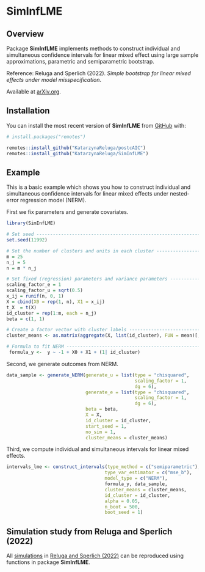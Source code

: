 
# SimInfLME

<!-- badges: start -->
<!-- badges: end -->

## Overview

Package **SimInfLME** implements methods to construct individual and
simultaneous confidence intervals for linear mixed effect using large
sample approximations, parametric and semiparametric bootstrap.

Reference: Reluga and Sperlich (2022). *Simple bootstrap for linear
mixed effects under model misspecification*.

Available at [arXiv.org](https://arxiv.org/abs/2207.12455).

## Installation

You can install the most recent version of **SimInfLME** from
[GitHub](https://github.com/) with:

``` r
# install.packages("remotes")

remotes::install_github("KatarzynaReluga/postcAIC")
remotes::install_github("KatarzynaReluga/SimInfLME")
```

## Example

This is a basic example which shows you how to construct individual and
simultaneous confidence intervals for linear mixed effects under
nested-error regression model (NERM).

First we fix parameters and generate covariates.

``` r
library(SimInfLME)

# Set seed ----------------------------------------------------------------------
set.seed(11992)

# Set the number of clusters and units in each cluster -------------------------
m = 25
n_j = 5
n = m * n_j

# Set fixed (regression) parameters and variance parameters --------------------
scaling_factor_e = 1
scaling_factor_u = sqrt(0.5)
x_ij = runif(n, 0, 1)
X = cbind(X0 = rep(1, n), X1 = x_ij)
t_X  = t(X)
id_cluster = rep(1:m, each = n_j)
beta = c(1, 1)

# Create a factor vector with cluster labels -----------------------------------
cluster_means <- as.matrix(aggregate(X, list(id_cluster), FUN = mean)[, -1])

# Formula to fit NERM ----------------------------------------------------------
 formula_y <-  y ~ -1 + X0 + X1 + (1| id_cluster)
```

Second, we generate outcomes from NERM.

``` r
data_sample <- generate_NERM(generate_u = list(type = "chisquared",
                                               scaling_factor = 1,
                                               dg = 6),
                             generate_e = list(type = "chisquared",
                                               scaling_factor = 1,
                                               dg = 6),
                             beta = beta,
                             X = X,
                             id_cluster = id_cluster,
                             start_seed = 1,
                             no_sim = 1,
                             cluster_means = cluster_means)
```

Third, we compute individual and simultaneous intervals for linear mixed
effects.

``` r
intervals_lme <- construct_intervals(type_method = c("semiparametric"),
                                    type_var_estimator = c("mse_b"),
                                    model_type = c("NERM"),
                                    formula_y, data_sample,
                                    cluster_means = cluster_means,
                                    id_cluster = id_cluster,
                                    alpha = 0.05,
                                    n_boot = 500,
                                    boot_seed = 1)
```

## Simulation study from Reluga and Sperlich (2022)

All
[simulations](https://github.com/KatarzynaReluga/SimInfLME/tree/main/simulations)
in [Reluga and Sperlich (2022)](https://arxiv.org/abs/2207.12455) can be
reproduced using functions in package **SimInfLME**.
